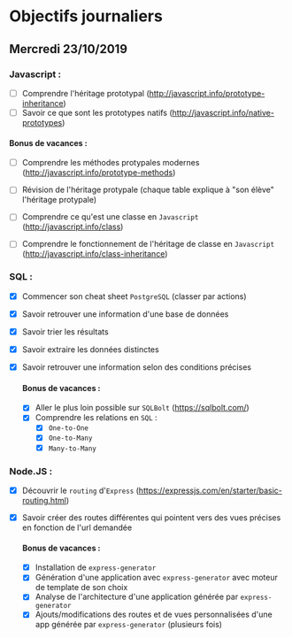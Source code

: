 # Objectifs journaliers

## Mercredi 23/10/2019

### Javascript :

- [ ] Comprendre l'héritage prototypal (http://javascript.info/prototype-inheritance)
- [ ] Savoir ce que sont les prototypes natifs (http://javascript.info/native-prototypes)

#### Bonus de vacances :

- [ ] Comprendre les méthodes protypales modernes (http://javascript.info/prototype-methods)
- [ ] Révision de l'héritage protypale (chaque table explique à "son élève" l'héritage protypale)

- [ ] Comprendre ce qu'est une classe en `Javascript` (http://javascript.info/class)
- [ ] Comprendre le fonctionnement de l'héritage de classe en `Javascript` (http://javascript.info/class-inheritance)

### SQL :

- [x] Commencer son cheat sheet `PostgreSQL` (classer par actions)
- [x] Savoir retrouver une information d'une base de données
- [x] Savoir trier les résultats
- [x] Savoir extraire les données distinctes
- [x] Savoir retrouver une information selon des conditions précises

  #### Bonus de vacances :

  - [x] Aller le plus loin possible sur `SQLBolt` (https://sqlbolt.com/)
  - [x] Comprendre les relations en `SQL` :
    - [x] `One-to-One`
    - [x] `One-to-Many`
    - [x] `Many-to-Many`

### Node.JS :

- [x] Découvrir le `routing` d'`Express` (https://expressjs.com/en/starter/basic-routing.html)
- [x] Savoir créer des routes différentes qui pointent vers des vues précises en fonction de l'url demandée

  #### Bonus de vacances :

  - [x] Installation de `express-generator`
  - [x] Génération d'une application avec `express-generator` avec moteur de template de son choix
  - [x] Analyse de l'architecture d'une application générée par `express-generator`
  - [x] Ajouts/modifications des routes et de vues personnalisées d'une app générée par `express-generator` (plusieurs fois)
